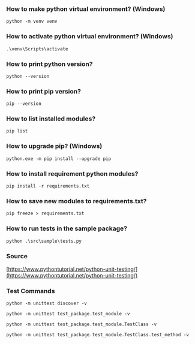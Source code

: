 ### How to make python virtual environment? (Windows)
`python -m venv venv`

### How to activate python virtual environment? (Windows)
`.\venv\Scripts\activate`

### How to print python version?
`python --version`

### How to print pip version?
`pip --version`

### How to list installed modules?
`pip list`

### How to upgrade pip? (Windows)
`python.exe -m pip install --upgrade pip`

### How to install requirement python modules?
`pip install -r requirements.txt`

### How to save new modules to requirements.txt?
`pip freeze > requirements.txt`

### How to run tests in the sample package?
`python .\src\sample\tests.py`

### Source
[https://www.pythontutorial.net/python-unit-testing/](https://www.pythontutorial.net/python-unit-testing/)

### Test Commands
`python -m unittest discover -v`

`python -m unittest test_package.test_module -v `

`python -m unittest test_package.test_module.TestClass -v`

`python -m unittest test_package.test_module.TestClass.test_method -v`

